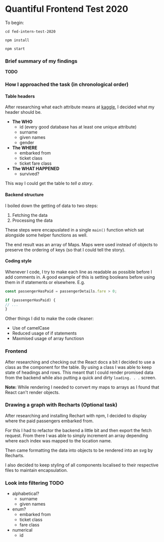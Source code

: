 # Quantiful Frontend Test 2020

To begin:

```
cd fed-intern-test-2020

npm install

npm start
```

### Brief summary of my findings

**TODO**

### How I approached the task (in chronological order)

#### Table headers

After researching what each attribute means at [kaggle](https://www.kaggle.com/c/titanic/data), I decided what my header should be. 

- **The WHO**
	- id (every good database has at least one unique attribute)
	- surname
	- given names
	- gender
- **The WHERE**
	- embarked from
	- ticket class
	- ticket fare class
- **The WHAT HAPPENED**
	- survived?

This way I could get the table to *tell a story*.

#### Backend structure

I boiled down the getting of data to two steps:

1. Fetching the data
2. Processing the data

These steps were encapuslated in a single `main()` function which sat alongside some helper functions as well.

The end result was an array of Maps. Maps were used instead of objects to preserve the ordering of keys (so that I could tell the story).

#### Coding style

Whenever I code, I try to make each line as readable as possible before I add comments in. A good example of this is setting booleans before using them in if statements or elsewhere. E.g.

```js
const passengerHasPaid = passengerDetails.fare > 0;

if (passengerHasPaid) {
// ...
}
```

Other things I did to make the code cleaner:

- Use of camelCase
- Reduced usage of if statements
- Maxmised usage of array functiosn

### Frontend

After researching and checking out the React docs a bit I decided to use a class as the component for the table. By using a class I was able to keep state of headings and rows. This meant that I could render promised data from the backend while also putting a quick and dirty `loading. . .` screen.

**Note:** While rendering I needed to convert my maps to arrays as I found that React can't render objects.

### Drawing a graph with Recharts (Optional task)

After researching and installing Rechart with npm, I decided to display where the paid passengers embarked from.

For this I had to refactor the backend a little bit and then export the fetch request. From there I was able to simply increment an array depending where each index was mapped to the location name.

Then came formatting the data into objects to be rendered into an svg by Recharts.

I also decided to keep styling of all components localised to their respective files to maintain encapsulation.

### Look into filtering TODO

- alphabetical?
	- surname
	- given names
- enum?
	- embarked from
	- ticket class
	- fare class
- numerical
	- id
